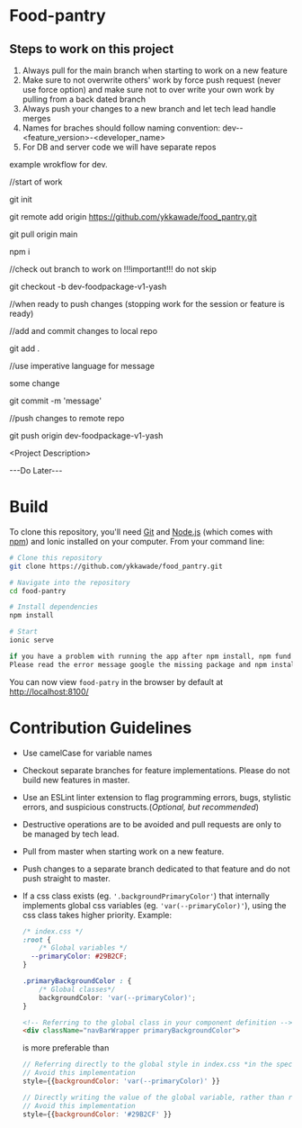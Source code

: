# Food-pantry

## Steps to work on this project

1. Always pull for the main branch when starting to work on a new feature
2. Make sure to not overwrite others' work by force push request (never use force option) and make sure not to over write your own work by pulling from a back dated branch
3. Always push your changes to a new branch and let tech lead handle merges 
4. Names for braches should follow naming convention: dev-<featuurename>-<feature_version>-<developer_name>
5. For DB and server code we will have separate repos
    
example  wrokflow for dev.

//start of work
    
git init
    
git remote add origin https://github.com/ykkawade/food_pantry.git
    
git pull origin main

npm i

//check out branch to work on !!!important!!! do not skip
    
git checkout -b dev-foodpackage-v1-yash

//when ready to push changes (stopping work for the session or feature is ready)

//add and commit changes to local repo
    
git add .

//use imperative language for message  
    
    
some change
    
git commit -m 'message'

//push changes to remote repo
    
git push origin dev-foodpackage-v1-yash


\<Project Description>

\---Do Later---

# Build
To clone this repository, you'll need [Git](https://git-scm.com/) and [Node.js](https://nodejs.org/en/download/) (which comes with [npm](http://npmjs.com/)) and Ionic installed on your computer. From your command line:
```bash
# Clone this repository
git clone https://github.com/ykkawade/food_pantry.git

# Navigate into the repository
cd food-pantry

# Install dependencies
npm install

# Start
ionic serve

if you have a problem with running the app after npm install, npm fund and npm start you may need to manualy install a missing package.
Please read the error message google the missing package and npm install it as per the instructions on the package page.
```

You can now view ``food-patry`` in the browser by default at [http://localhost:8100/](http://localhost:8000/)

# Contribution Guidelines
- Use camelCase for variable names
- Checkout separate branches for feature implementations. Please do not build new features in master.
- Use an ESLint linter extension to flag programming errors, bugs, stylistic errors, and suspicious constructs.(*Optional, but recommended*)
- Destructive operations are to be avoided and pull requests are only to be managed by tech lead. 
- Pull from master when starting work on a new feature.
- Push changes to a separate branch dedicated to that feature and do not push straight to master.

- If a css class exists (eg. ``'.backgroundPrimaryColor'``) that internally implements global css variables (eg. ``'var(--primaryColor)'``), using the css class takes higher priority. 
    Example:
    ```css
    /* index.css */
    :root {
        /* Global variables */
      --primaryColor: #29B2CF;
    }

    .primaryBackgroundColor : {
        /* Global classes*/
        backgroundColor: 'var(--primaryColor)';
    }
    ```
    ```html
    <!-- Referring to the global class in your component definition -->
    <div className="navBarWrapper primaryBackgroundColor">
    ```
    is more preferable than
    ```javascript
    // Referring directly to the global style in index.css *in the specific case that a class already exists*
    // Avoid this implementation
    style={{backgroundColor: 'var(--primaryColor)' }}
    ```
    ```javascript
    // Directly writing the value of the global variable, rather than referring to the global variable itself.
    // Avoid this implementation
    style={{backgroundColor: '#29B2CF' }}
    ```
